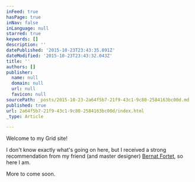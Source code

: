 ```yaml
---
inFeed: true
hasPage: true
inNav: false
inLanguage: null
starred: true
keywords: []
description: ''
datePublished: '2015-10-23T23:43:35.891Z'
dateModified: '2015-10-23T23:43:32.043Z'
title: ''
authors: []
publisher:
  name: null
  domain: null
  url: null
  favicon: null
sourcePath: _posts/2015-10-23-2a64f5b7-21f9-43c1-9c80-2584163bc00d.md
published: true
url: 2a64f5b7-21f9-43c1-9c80-2584163bc00d/index.html
_type: Article

---
```

Welcome to my Grid site! 

I don't know exactly what's going on here, but I received a strong recommendation from my friend (and master designer) [Bernat Fortet][0], so here I am.

More to come soon.

[0]: http://www.bernatfortet.com/